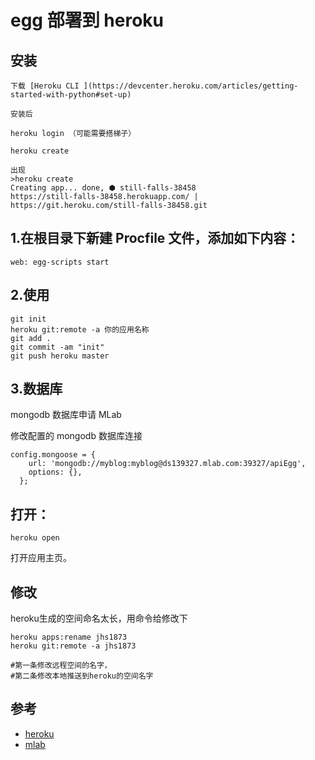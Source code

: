 # egg 部署到 heroku

## 安装

```
下载 [Heroku CLI ](https://devcenter.heroku.com/articles/getting-started-with-python#set-up)

安装后

heroku login （可能需要搭梯子）

heroku create

出现
>heroku create
Creating app... done, ⬢ still-falls-38458
https://still-falls-38458.herokuapp.com/ | https://git.heroku.com/still-falls-38458.git
```


## 1.在根目录下新建 Procfile 文件，添加如下内容：

```
web: egg-scripts start
```


## 2.使用

```
git init
heroku git:remote -a 你的应用名称
git add .
git commit -am "init"
git push heroku master
```


## 3.数据库

mongodb 数据库申请 MLab

修改配置的 mongodb 数据库连接

```
config.mongoose = {
    url: 'mongodb://myblog:myblog@ds139327.mlab.com:39327/apiEgg',
    options: {},
  };
```


## 打开：

```
heroku open
```

打开应用主页。


## 修改

heroku生成的空间命名太长，用命令给修改下

```
heroku apps:rename jhs1873
heroku git:remote -a jhs1873

#第一条修改远程空间的名字，
#第二条修改本地推送到heroku的空间名字
```


## 参考
- [heroku](https://www.heroku.com/)
- [mlab](https://mlab.com/)
